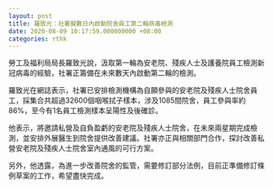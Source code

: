 ```yaml
---
layout: post
title: 羅致光：社署擬數日內啟動院舍員工第二輪病毒檢測
date: 2020-08-09 10:17:59.000000000 +08:00
categories: rthk
---
```


勞工及福利局局長羅致光說，汲取第一輪為安老院、殘疾人士及護養院員工檢測新冠病毒的經驗，社署正籌備在未來數天內啟動第二輪的檢測。

羅致光在網誌表示，社署已安排檢測機構為自願參與的安老院及殘疾人士院舍員工，採集合共超過32600個咽喉拭子樣本，涉及1085間院舍，員工參與率約86%，至今有1名員工檢測樣本呈陽性及後確診。

他表示，將邀請私營及自負盈虧的安老院及殘疾人士院舍，在未來兩星期完成檢測，並安排外展醫生到院舍提供改善建議。社署亦正與相關部門合作，探討改善私營安老院及殘疾人士院舍室內通風的可行方案。

另外，他透露，為進一步改善院舍的監管，需要修訂部分法例，目前正準備修訂條例草案的工作，希望盡快完成。

